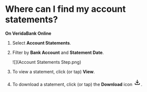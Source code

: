 # Where can I find my account statements?

**On VeridaBank Online**

1.	Select **Account Statements**.
2.	Filter by **Bank Account** and **Statement Date**.<br>

    ![](Account Statements Step.png)<br>
3.	To view a statement, click (or tap) **View**.<br>
4.	To download a statement, click (or tap) the **Download** icon ![Download icon](download.png).
